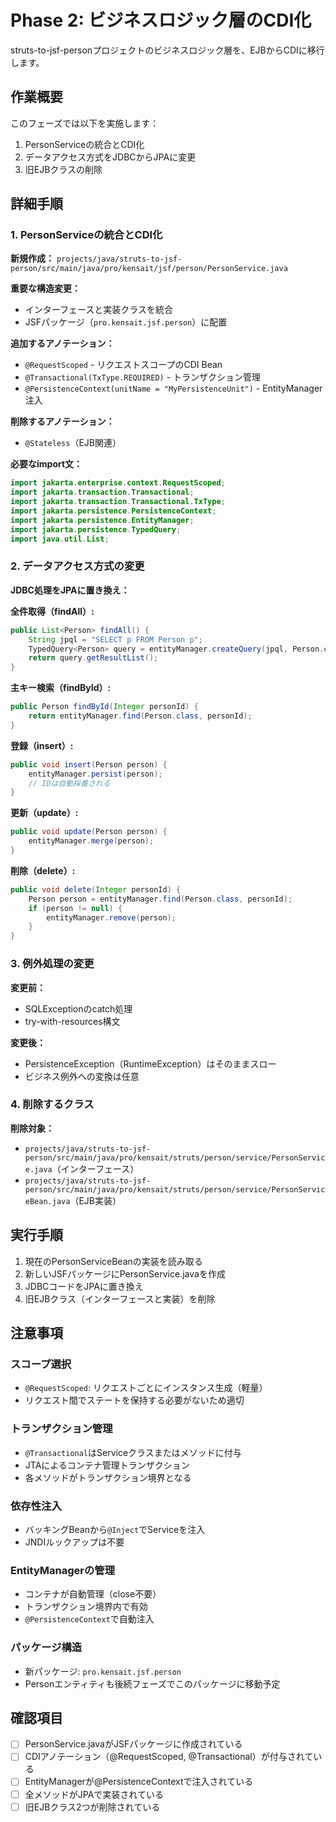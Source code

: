# Phase 2: ビジネスロジック層のCDI化

struts-to-jsf-personプロジェクトのビジネスロジック層を、EJBからCDIに移行します。

## 作業概要

このフェーズでは以下を実施します：
1. PersonServiceの統合とCDI化
2. データアクセス方式をJDBCからJPAに変更
3. 旧EJBクラスの削除

## 詳細手順

### 1. PersonServiceの統合とCDI化

**新規作成：** `projects/java/struts-to-jsf-person/src/main/java/pro/kensait/jsf/person/PersonService.java`

**重要な構造変更：**
- インターフェースと実装クラスを統合
- JSFパッケージ（`pro.kensait.jsf.person`）に配置

**追加するアノテーション：**
- `@RequestScoped` - リクエストスコープのCDI Bean
- `@Transactional(TxType.REQUIRED)` - トランザクション管理
- `@PersistenceContext(unitName = "MyPersistenceUnit")` - EntityManager注入

**削除するアノテーション：**
- `@Stateless`（EJB関連）

**必要なimport文：**
```java
import jakarta.enterprise.context.RequestScoped;
import jakarta.transaction.Transactional;
import jakarta.transaction.Transactional.TxType;
import jakarta.persistence.PersistenceContext;
import jakarta.persistence.EntityManager;
import jakarta.persistence.TypedQuery;
import java.util.List;
```

### 2. データアクセス方式の変更

**JDBC処理をJPAに置き換え：**

**全件取得（findAll）:**
```java
public List<Person> findAll() {
    String jpql = "SELECT p FROM Person p";
    TypedQuery<Person> query = entityManager.createQuery(jpql, Person.class);
    return query.getResultList();
}
```

**主キー検索（findById）:**
```java
public Person findById(Integer personId) {
    return entityManager.find(Person.class, personId);
}
```

**登録（insert）:**
```java
public void insert(Person person) {
    entityManager.persist(person);
    // IDは自動採番される
}
```

**更新（update）:**
```java
public void update(Person person) {
    entityManager.merge(person);
}
```

**削除（delete）:**
```java
public void delete(Integer personId) {
    Person person = entityManager.find(Person.class, personId);
    if (person != null) {
        entityManager.remove(person);
    }
}
```

### 3. 例外処理の変更

**変更前：**
- SQLExceptionのcatch処理
- try-with-resources構文

**変更後：**
- PersistenceException（RuntimeException）はそのままスロー
- ビジネス例外への変換は任意

### 4. 削除するクラス

**削除対象：**
- `projects/java/struts-to-jsf-person/src/main/java/pro/kensait/struts/person/service/PersonService.java`（インターフェース）
- `projects/java/struts-to-jsf-person/src/main/java/pro/kensait/struts/person/service/PersonServiceBean.java`（EJB実装）

## 実行手順

1. 現在のPersonServiceBeanの実装を読み取る
2. 新しいJSFパッケージにPersonService.javaを作成
3. JDBCコードをJPAに置き換え
4. 旧EJBクラス（インターフェースと実装）を削除

## 注意事項

### スコープ選択
- `@RequestScoped`: リクエストごとにインスタンス生成（軽量）
- リクエスト間でステートを保持する必要がないため適切

### トランザクション管理
- `@Transactional`はServiceクラスまたはメソッドに付与
- JTAによるコンテナ管理トランザクション
- 各メソッドがトランザクション境界となる

### 依存性注入
- バッキングBeanから`@Inject`でServiceを注入
- JNDIルックアップは不要

### EntityManagerの管理
- コンテナが自動管理（close不要）
- トランザクション境界内で有効
- `@PersistenceContext`で自動注入

### パッケージ構造
- 新パッケージ: `pro.kensait.jsf.person`
- Personエンティティも後続フェーズでこのパッケージに移動予定

## 確認項目

- [ ] PersonService.javaがJSFパッケージに作成されている
- [ ] CDIアノテーション（@RequestScoped, @Transactional）が付与されている
- [ ] EntityManagerが@PersistenceContextで注入されている
- [ ] 全メソッドがJPAで実装されている
- [ ] 旧EJBクラス2つが削除されている
